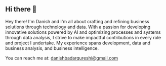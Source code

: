 ## Hi there 👋

Hey there! I'm Danish and I'm all about crafting and refining business solutions through technology and data. With a passion for developing innovative solutions powered by AI and optimizing processes and systems through data analysis, I strive to make impactful contributions in every role and project I undertake. My experience spans development, data and business analysis, and business intelligence.

You can reach me at: danishbadarqureshi@gmail.com

<!--
**danishbq/danishbq** is a ✨ _special_ ✨ repository because its `README.md` (this file) appears on your GitHub profile.

Here are some ideas to get you started:

- 🔭 I’m currently working on ...
- 🌱 I’m currently learning ...
- 👯 I’m looking to collaborate on ...
- 🤔 I’m looking for help with ...
- 💬 Ask me about ...
- 📫 How to reach me: ...
- 😄 Pronouns: ...
- ⚡ Fun fact: ...
-->
